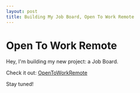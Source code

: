 ```yaml
---
layout: post
title: Building My Job Board, Open To Work Remote
---
```


# Open To Work Remote

Hey, I'm building my new project: a Job Board.

Check it out: [OpenToWorkRemote](https://opentoworkremote.com)

Stay tuned!
